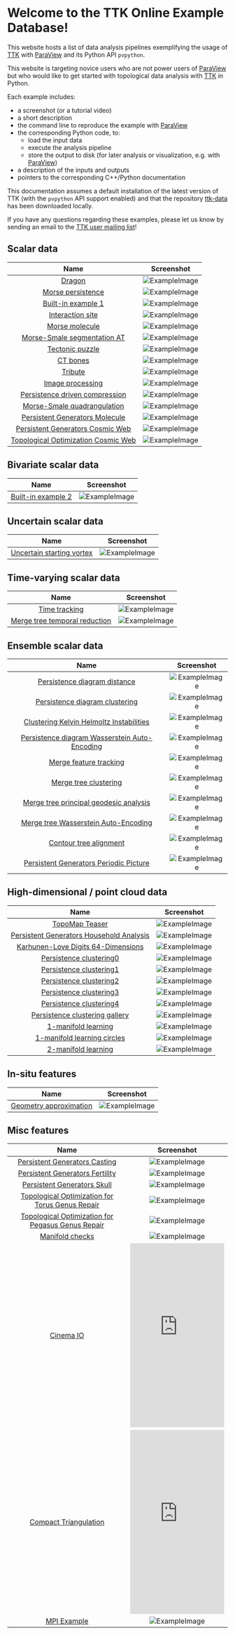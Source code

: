 # Welcome to the TTK Online Example Database!

This website hosts a list of data analysis pipelines exemplifying the usage of [TTK](https://topology-tool-kit.github.io/) with
[ParaView](http://paraview.org) and its Python API `pvpython`.

This website is targeting novice users who are not power users of [ParaView](http://paraview.org) but who would like to get started with topological data analysis with [TTK](https://topology-tool-kit.github.io/) in Python.

Each example includes:

- a screenshot (or a tutorial video)
- a short description
- the command line to reproduce the example with [ParaView](http://paraview.org)
- the corresponding Python code, to:
    - load the input data 
    - execute the analysis pipeline
    - store the output to disk (for later analysis or visualization, e.g. with [ParaView](http://paraview.org))
- a description of the inputs and outputs
- pointers to the corresponding C++/Python documentation

This documentation assumes a default installation of the latest version of TTK (with the `pvpython` API support enabled) and that the repository [ttk-data](https://github.com/topology-tool-kit/ttk-data) has been downloaded locally.

If you have any questions regarding these examples, please let us know by sending an email to the [TTK user mailing list](mailto:ttk-users@googlegroups.com)!

## Scalar data

| Name | Screenshot |
|:-:|:-:|
| [Dragon](dragon/) | ![ExampleImage](https://topology-tool-kit.github.io/img/gallery/dragon.jpg) |
| [Morse persistence](morsePersistence/) | ![ExampleImage](https://topology-tool-kit.github.io/img/gallery/morsePersistence.jpg) |
| [Built-in example 1](BuiltInExample1/) | ![ExampleImage](https://topology-tool-kit.github.io/img/gallery/builtinExample1.jpg) |
| [Interaction site](interactionSites/) | ![ExampleImage](https://topology-tool-kit.github.io/img/gallery/interactionSites.jpg) |
| [Morse molecule](morseMolecule/) |![ExampleImage](https://topology-tool-kit.github.io/img/gallery/morseMolecule.jpg) |
| [Morse-Smale segmentation AT](morseSmaleSegmentation_at/) |![ExampleImage](https://topology-tool-kit.github.io/img/gallery/morseSmaleSegmentation_at.jpg) |
| [Tectonic puzzle](tectonicPuzzle/) | ![ExampleImage](https://topology-tool-kit.github.io/img/gallery/geology.jpg) |
| [CT bones](ctBones/) | ![ExampleImage](https://topology-tool-kit.github.io/img/gallery/ctBones.jpg) |
| [Tribute](tribute/) | ![ExampleImage](https://topology-tool-kit.github.io/img/gallery/tribute.jpg) |
| [Image processing](imageProcessing/) | ![ExampleImage](https://topology-tool-kit.github.io/img/gallery/imageProcessing.jpg) |
| [Persistence driven compression](persistenceDrivenCompression/) | ![ExampleImage](https://topology-tool-kit.github.io/img/gallery/persistenceDrivenCompression.jpg) |
| [Morse-Smale quadrangulation](morseSmaleQuadrangulation/) | ![ExampleImage](https://topology-tool-kit.github.io/img/gallery/morseSmaleQuadrangulation.jpg) |
| [Persistent Generators Molecule](persistentGenerators_at/) | ![ExampleImage](https://topology-tool-kit.github.io/img/gallery/persistentGenerators_at.jpg) |
| [Persistent Generators Cosmic Web](persistentGenerators_darkSky/) | ![ExampleImage](https://topology-tool-kit.github.io/img/gallery/persistentGenerators_darkSky.jpg) |
| [Topological Optimization Cosmic Web](topologicalOptimization_darkSky/) | ![ExampleImage](https://topology-tool-kit.github.io/img/gallery/topologicalOptimization_darkSky.png) |

## Bivariate scalar data

| Name | Screenshot |
|:-:|:-:|
| [Built-in example 2](builtInExample2/) | ![ExampleImage](https://topology-tool-kit.github.io/img/gallery/builtinExample2.jpg) |

## Uncertain scalar data

| Name | Screenshot |
|:-:|:-:|
| [Uncertain starting vortex](uncertainStartingVortex/) | ![ExampleImage](https://topology-tool-kit.github.io/img/gallery/uncertainStartingVortex.jpg) |

## Time-varying scalar data

| Name | Screenshot |
|:-:|:-:|
| [Time tracking](timeTracking/) | ![ExampleImage](https://topology-tool-kit.github.io/img/gallery/timeTracking.jpeg) |
| [Merge tree temporal reduction](mergeTreeTemporalReduction/) | ![ExampleImage](https://topology-tool-kit.github.io/img/gallery/mergeTreeTemporalReduction.jpg) |
<!--
| [Nested tracking graph](nestedTrackingFromOverlap/) | ![ExampleImage](https://topology-tool-kit.github.io/img/gallery/nestedTrackingGraph.jpg) |
-->

## Ensemble scalar data

| Name | Screenshot |
|:-:|:-:|
| [Persistence diagram distance](persistenceDiagramDistance/) | ![ExampleImage](https://topology-tool-kit.github.io/img/gallery/persistenceDiagramDistance.jpg) |
| [Persistence diagram clustering](persistenceDiagramClustering/) | ![ExampleImage](https://topology-tool-kit.github.io/img/gallery/persistenceDiagramClustering.jpg) |
| [Clustering Kelvin Helmoltz Instabilities](clusteringKelvinHelmholtzInstabilities/) | ![ExampleImage](https://topology-tool-kit.github.io/img/gallery/clusteringKelvinHelmholtzInstabilities.jpg) |
| [Persistence diagram Wasserstein Auto-Encoding](persistenceDiagramWAE/) | ![ExampleImage](https://topology-tool-kit.github.io/img/gallery/persistenceDiagramWAE.jpg) |
| [Merge feature tracking](mergeTreeFeatureTracking/) | ![ExampleImage](https://topology-tool-kit.github.io/img/gallery/mergeTreeFeatureTracking.jpg) |
| [Merge tree clustering](mergeTreeClustering/) | ![ExampleImage](https://topology-tool-kit.github.io/img/gallery/mergeTreeClustering.jpg) |
| [Merge tree principal geodesic analysis](mergeTreePGA/) | ![ExampleImage](https://topology-tool-kit.github.io/img/gallery/mergeTreePGA.jpg) |
| [Merge tree Wasserstein Auto-Encoding](mergeTreeWAE/) | ![ExampleImage](https://topology-tool-kit.github.io/img/gallery/mergeTreeWAE.jpg) |
| [Contour tree alignment](contourTreeAlignment/) | ![ExampleImage](https://topology-tool-kit.github.io/img/gallery/contourTreeAlignment.jpg) |
| [Persistent Generators Periodic Picture](persistentGenerators_periodicPicture/) | ![ExampleImage](https://topology-tool-kit.github.io/img/gallery/persistentGenerators_periodicPicture.jpg) |


## High-dimensional / point cloud data

| Name | Screenshot |
|:-:|:-:|
| [TopoMap Teaser](topoMapTeaser/) | ![ExampleImage](https://topology-tool-kit.github.io/img/gallery/topoMapTeaser.jpg) |
| [Persistent Generators Household Analysis](persistentGenerators_householdAnalysis/) | ![ExampleImage](https://topology-tool-kit.github.io/img/gallery/persistentGenerators_householdAnalysis.jpg) |
| [Karhunen-Love Digits 64-Dimensions](karhunenLoveDigits64Dimensions/) | ![ExampleImage](https://topology-tool-kit.github.io/img/gallery/karhunenLoveDigits64Dimensions.jpg) |
| [Persistence clustering0](persistenceClustering0/) | ![ExampleImage](https://topology-tool-kit.github.io/img/gallery/persistenceClustering0.jpeg) |
| [Persistence clustering1](persistenceClustering1/) | ![ExampleImage](https://topology-tool-kit.github.io/img/gallery/persistenceClustering1.jpeg) |
| [Persistence clustering2](persistenceClustering2/) | ![ExampleImage](https://topology-tool-kit.github.io/img/gallery/persistenceClustering2.jpeg) |
| [Persistence clustering3](persistenceClustering3/) | ![ExampleImage](https://topology-tool-kit.github.io/img/gallery/persistenceClustering3.jpeg) |
| [Persistence clustering4](persistenceClustering4/) | ![ExampleImage](https://topology-tool-kit.github.io/img/gallery/persistenceClustering4.jpeg) |
| [Persistence clustering gallery](persistenceClusteringGallery/) | ![ExampleImage](https://topology-tool-kit.github.io/img/gallery/persistenceClusteringGallery.jpeg) |
| [1-manifold learning](1manifoldLearning/) | ![ExampleImage](https://topology-tool-kit.github.io/img/gallery/1manifoldLearning.jpeg) |
| [1-manifold learning circles ](1manifoldLearningCircles/) | ![ExampleImage](https://topology-tool-kit.github.io/img/gallery/1manifoldLearningCircles.jpeg) |
| [2-manifold learning](2manifoldLearning/) | ![ExampleImage](https://topology-tool-kit.github.io/img/gallery/2manifoldLearning.jpeg) |


## In-situ features

| Name | Screenshot |
|:-:|:-:|
| [Geometry approximation](geometryApproximation/) | ![ExampleImage](https://topology-tool-kit.github.io/img/gallery/geometryApproximation.jpg) |

## Misc features

| Name | Screenshot |
|:-:|:-:|
| [Persistent Generators Casting](persistentGenerators_casting/) | ![ExampleImage](https://topology-tool-kit.github.io/img/gallery/persistentGenerators_casting.jpg) |
| [Persistent Generators Fertility](persistentGenerators_fertility/) | ![ExampleImage](https://topology-tool-kit.github.io/img/gallery/persistentGenerators_fertility.jpg) |
| [Persistent Generators Skull](persistentGenerators_skull/) | ![ExampleImage](https://topology-tool-kit.github.io/img/gallery/persistentGenerators_skull.jpg) |
| [Topological Optimization for Torus Genus Repair](topologicalOptimization_torus/) | ![ExampleImage](https://topology-tool-kit.github.io/img/gallery/topologicalOptimizationTorus.jpg) |
| [Topological Optimization for Pegasus Genus Repair](topologicalOptimization_pegasus/) | ![ExampleImage](https://topology-tool-kit.github.io/img/gallery/topologicalOptimizationPegasus.jpg) |
| [Manifold checks](manifoldCheck/) | ![ExampleImage](https://topology-tool-kit.github.io/img/gallery/manifoldCheck.jpg) |
| [Cinema IO](cinemaIO/) | <iframe  width="100%" height="420" src="https://www.youtube.com/embed/yKyiRzPbs0U" frameborder="0" allow="accelerometer; autoplay; encrypted-media; gyroscope; picture-in-picture" allowfullscreen></iframe> |
| [Compact Triangulation](compactTriangulation/) | <iframe  width="100%" height="420" src="https://www.youtube.com/embed/vDQRh_tuUSA" frameborder="0" allow="accelerometer; autoplay; encrypted-media; gyroscope; picture-in-picture" allowfullscreen></iframe> |
| [MPI Example](mpiExample) | ![ExampleImage](https://topology-tool-kit.github.io/img/gallery/mpiExample.jpg) |

